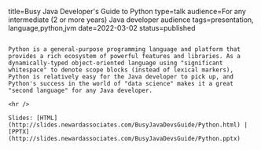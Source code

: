 title=Busy Java Developer's Guide to Python
type=talk
audience=For any intermediate (2 or more years) Java developer audience
tags=presentation, language,python,jvm
date=2022-03-02
status=published
~~~~~~

Python is a general-purpose programming language and platform that provides a rich ecosystem of powerful features and libraries. As a dynamically-typed object-oriented language using "significant whitespace" to denote scope blocks (instead of lexical markers), Python is relatively easy for the Java developer to pick up, and Python's success in the world of "data science" makes it a great "second language" for any Java developer.
    
<hr />

Slides: [HTML](http://slides.newardassociates.com/BusyJavaDevsGuide/Python.html) | [PPTX](http://slides.newardassociates.com/BusyJavaDevsGuide/Python.pptx)
